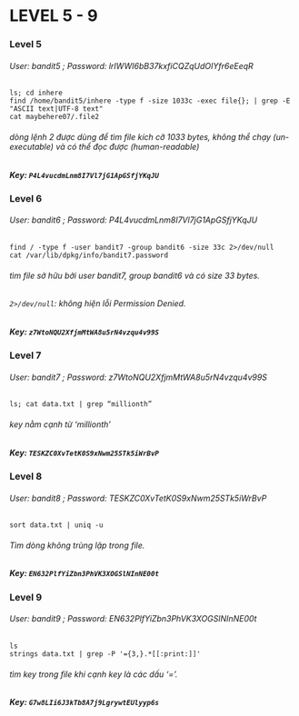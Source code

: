 # LEVEL 5 - 9
### Level 5
###### User: *bandit5* ; Password: *lrIWWI6bB37kxfiCQZqUdOIYfr6eEeqR*
```
ls; cd inhere
find /home/bandit5/inhere -type f -size 1033c -exec file{}; | grep -E "ASCII text|UTF-8 text"
cat maybehere07/.file2
```
###### dòng lệnh 2 được dùng để tìm file kích cỡ 1033 bytes, không thể chạy (un-executable) và có thể đọc được (human-readable)

##### Key: `P4L4vucdmLnm8I7Vl7jG1ApGSfjYKqJU`

### Level 6
###### User: *bandit6* ; Password: *P4L4vucdmLnm8I7Vl7jG1ApGSfjYKqJU*
```
find / -type f -user bandit7 -group bandit6 -size 33c 2>/dev/null
cat /var/lib/dpkg/info/bandit7.password
```
###### tìm file sở hữu bởi user bandit7, group bandit6 và có size 33 bytes.
###### `2>/dev/null`: không hiện lỗi Permission Denied.
##### Key: `z7WtoNQU2XfjmMtWA8u5rN4vzqu4v99S`

### Level 7
###### User: *bandit7* ; Password: *z7WtoNQU2XfjmMtWA8u5rN4vzqu4v99S*
```
ls; cat data.txt | grep “millionth” 
```
###### key nằm cạnh từ ‘millionth’
##### Key: `TESKZC0XvTetK0S9xNwm25STk5iWrBvP`

### Level 8
###### User: *bandit8* ; Password: *TESKZC0XvTetK0S9xNwm25STk5iWrBvP*
```
sort data.txt | uniq -u
```
###### Tìm dòng không trùng lặp trong file.
##### Key:  `EN632PlfYiZbn3PhVK3XOGSlNInNE00t`

### Level 9
###### User: *bandit9* ; Password: *EN632PlfYiZbn3PhVK3XOGSlNInNE00t*
```
ls
strings data.txt | grep -P '={3,}.*[[:print:]]' 
```
###### tìm key trong file khi cạnh key là các dấu ‘=’.
##### Key: `G7w8LIi6J3kTb8A7j9LgrywtEUlyyp6s`
